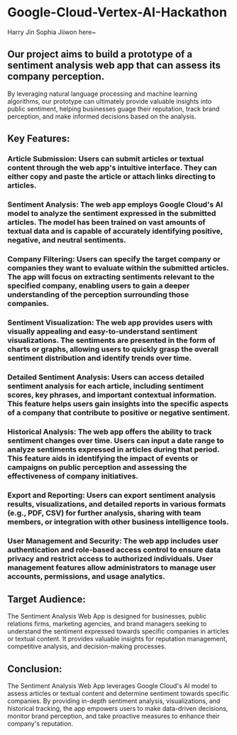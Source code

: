 # Google-Cloud-Vertex-AI-Hackathon

Harry Jin Sophia Jiiwon here~

## Our project aims to build a prototype of a sentiment analysis web app that can assess its company perception. 
By leveraging natural language processing and machine learning algorithms, our prototype can ultimately provide valuable insights into public sentiment, helping businesses guage their reputation, track brand perception, and make informed decisions based on the analysis.

## Key Features:

  ### Article Submission: Users can submit articles or textual content through the web app's intuitive interface. They can either copy and paste the article or attach links directing to articles.

  ### Sentiment Analysis: The web app employs Google Cloud's AI model to analyze the sentiment expressed in the submitted articles. The model has been trained on vast amounts of textual data and is capable of accurately identifying positive, negative, and neutral sentiments.

  ### Company Filtering: Users can specify the target company or companies they want to evaluate within the submitted articles. The app will focus on extracting sentiments relevant to the specified company, enabling users to gain a deeper understanding of the perception surrounding those companies.

  ### Sentiment Visualization: The web app provides users with visually appealing and easy-to-understand sentiment visualizations. The sentiments are presented in the form of charts or graphs, allowing users to quickly grasp the overall sentiment distribution and identify trends over time.

  ### Detailed Sentiment Analysis: Users can access detailed sentiment analysis for each article, including sentiment scores, key phrases, and important contextual information. This feature helps users gain insights into the specific aspects of a company that contribute to positive or negative sentiment.

  ### Historical Analysis: The web app offers the ability to track sentiment changes over time. Users can input a date range to analyze sentiments expressed in articles during that period. This feature aids in identifying the impact of events or campaigns on public perception and assessing the effectiveness of company initiatives.

  ### Export and Reporting: Users can export sentiment analysis results, visualizations, and detailed reports in various formats (e.g., PDF, CSV) for further analysis, sharing with team members, or integration with other business intelligence tools.

  ### User Management and Security: The web app includes user authentication and role-based access control to ensure data privacy and restrict access to authorized individuals. User management features allow administrators to manage user accounts, permissions, and usage analytics.

## Target Audience:
  The Sentiment Analysis Web App is designed for businesses, public relations firms, marketing agencies, and brand managers seeking to understand the sentiment expressed towards specific companies in articles or textual content. It provides valuable insights for reputation management, competitive analysis, and decision-making processes.

## Conclusion:
  The Sentiment Analysis Web App leverages Google Cloud's AI model to assess articles or textual content and determine sentiment towards specific companies. By providing in-depth sentiment analysis, visualizations, and historical tracking, the app empowers users to make data-driven decisions, monitor brand perception, and take proactive measures to enhance their company's reputation.
